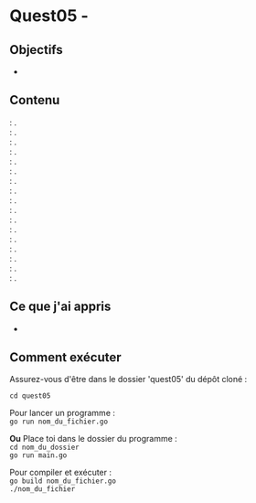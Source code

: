 # Quest05 - 

## Objectifs
- 

## Contenu
[](./) : .<br>
[](./) : .<br>
[](./) : .<br>
[](./) : .<br>
[](./) : .<br>
[](./) : .<br>
[](./) : .<br>
[](./) : .<br>
[](./) : .<br>
[](./) : .<br>
[](./) : .<br>
[](./) : .<br>
[](./) : .<br>
[](./) : .<br>
[](./) : .<br>
[](./) : .<br>
[](./) : .<br>

## Ce que j'ai appris
- 

## Comment exécuter
Assurez-vous d'être dans le dossier 'quest05' du dépôt cloné :<br>

```cd quest05```

Pour lancer un programme :<br>
```go run nom_du_fichier.go```<br>

**Ou** Place toi dans le dossier du programme :<br>
```cd nom_du_dossier```<br>
```go run main.go```<br>

Pour compiler et exécuter :<br>
```go build nom_du_fichier.go```<br>
```./nom_du_fichier```